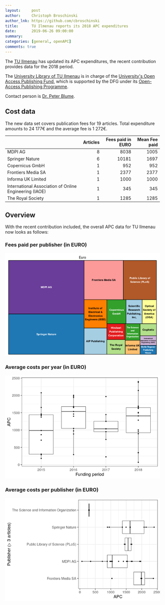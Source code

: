 ```yaml
---
layout:     post
author:     Christoph Broschinski
author_lnk: https://github.com/cbroschinski
title:      TU Ilmenau reports its 2018 APC expenditures
date:       2019-06-26 09:00:00
summary:    
categories: [general, openAPC]
comments: true
---
```




The [TU Ilmenau](https://www.tu-ilmenau.de) has updated its APC expenditures, the recent contribution provides data for the 2018 period.

The [University Library of TU Ilmenau](https://www.tu-ilmenau.de/ub/) is in charge of the [University's Open Access Publishing Fund](https://www.tu-ilmenau.de/ub/benutzung/info-blaetter/info-17/), which is supported by the DFG under its [Open-Access Publishing Programme](http://www.dfg.de/en/research_funding/programmes/infrastructure/lis/funding_opportunities/open_access/).

Contact person is [Dr. Peter Blume](<mailto:openaccess.ub@tu-ilmenau.de>).

## Cost data



The new data set covers publication fees for 19 articles. Total expenditure amounts to 24 177€ and the average fee is 1 272€.


|                                                       | Articles| Fees paid in EURO| Mean Fee paid|
|:------------------------------------------------------|--------:|-----------------:|-------------:|
|MDPI AG                                                |        8|              8038|          1005|
|Springer Nature                                        |        6|             10181|          1697|
|Copernicus GmbH                                        |        1|               952|           952|
|Frontiers Media SA                                     |        1|              2377|          2377|
|Informa UK Limited                                     |        1|              1000|          1000|
|International Association of Online Engineering (IAOE) |        1|               345|           345|
|The Royal Society                                      |        1|              1285|          1285|

## Overview

With the recent contribution included, the overall APC data for TU Ilmenau now looks as follows:

### Fees paid per publisher (in EURO)

![plot of chunk tree_ilmenau_2019_06_26_full](/figure/tree_ilmenau_2019_06_26_full-1.png)

###  Average costs per year (in EURO)

![plot of chunk box_ilmenau_2019_06_26_year_full](/figure/box_ilmenau_2019_06_26_year_full-1.png)

###  Average costs per publisher (in EURO)

![plot of chunk box_ilmenau_2019_06_26_publisher_full](/figure/box_ilmenau_2019_06_26_publisher_full-1.png)
